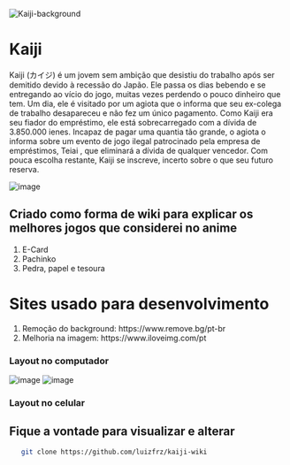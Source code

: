 ![Kaiji-background](https://github.com/user-attachments/assets/3b9facdf-bc97-4c2f-ae11-758beca7bd4f)

<h1>Kaiji</h1>
<p>Kaiji (カイジ) é um jovem sem ambição que desistiu do trabalho após ser demitido devido à recessão do Japão. Ele passa os dias bebendo e se entregando ao vício do jogo, muitas vezes perdendo o pouco dinheiro que tem. Um dia, ele é visitado por um agiota que o informa que seu ex-colega de trabalho desapareceu e não fez um único pagamento. Como Kaiji era seu fiador do empréstimo, ele está sobrecarregado com a dívida de 3.850.000 ienes. Incapaz de pagar uma quantia tão grande, o agiota o informa sobre um evento de jogo ilegal patrocinado pela empresa de empréstimos, Teiai , que eliminará a dívida de qualquer vencedor. Com pouca escolha restante, Kaiji se inscreve, incerto sobre o que seu futuro reserva.</p>

![image](https://github.com/user-attachments/assets/ee65c0d5-41a6-40c7-a1cc-404fe133a3fa)

<h2>Criado como forma de wiki para explicar os melhores jogos que considerei no anime</h2>
<ol><li>
  E-Card </li>
  
 <li> Pachinko
</li>
<li>Pedra, papel e tesoura</li></ol>

# Sites usado para desenvolvimento
<ol>
  <li>Remoção do background: https://www.remove.bg/pt-br</li>
  <li>Melhoria na imagem: https://www.iloveimg.com/pt</li>
</ol>

<h3>Layout no computador</h3>

![image](https://github.com/user-attachments/assets/b990ac62-69c4-46c2-9f0e-9f02f061a287)
![image](https://github.com/user-attachments/assets/17ce6818-6932-4ef0-ad5b-a9840747a20f)

<h3>Layout no celular</h3>

## Fique a vontade para visualizar e alterar
   ```bash
      git clone https://github.com/luizfrz/kaiji-wiki
